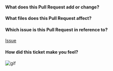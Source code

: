 #### What does this Pull Request add or change?

#### What files does this Pull Request affect?

#### Which issue is this Pull Request in reference to?
[Issue](<!---Replace with Link to Issue--->)

#### How did this ticket make you feel?

<!---Replace gif link with your own!--->
![gif](https://media.giphy.com/media/26AHR5YvYuzXqq6Ig/giphy.gif)
